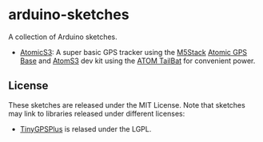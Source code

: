 # arduino-sketches
A collection of Arduino sketches.

* [AtomicS3](AtomicS3/AtomicS3.ino): A super basic GPS tracker using the [M5Stack](https://m5stack.com/) [Atomic GPS Base](https://shop.m5stack.com/products/atomic-gps-base-m8030-kt) and [AtomS3](https://shop.m5stack.com/products/atoms3-dev-kit-w-0-85-inch-screen) dev kit using the [ATOM TailBat](https://shop.m5stack.com/products/atom-tailbat) for convenient power.

## License

These sketches are released under the MIT License. Note that sketches may link to libraries released under different licenses:

* [TinyGPSPlus](https://github.com/mikalhart/TinyGPSPlus) is relased under the LGPL.